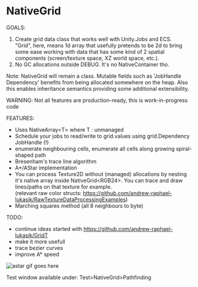 # NativeGrid
GOALS:
1. Create grid data class that works well with Unity.Jobs and ECS.
<br>"Grid", here, means 1d array that usefully pretends to be 2d to bring some ease working with data that has some kind of 2 spatial components (screen/texture space, XZ world space, etc.).
2. No GC allocations outside DEBUG. It's no NativeContainer tho.

  Note: NativeGrid will remain a class. Mutable fields such as 'JobHandle Dependency' benefits from being allocated somewhere on the heap. Also this enables inheritance semantics providing some additional extensibility.

WARNING: Not all features are production-ready, this is work-in-progress code

FEATURES:
- Uses NativeArray<span><</span>T<span>></span> where T : unmanaged
- Schedule your jobs to read/write to grid.values using grid.Dependency JobHandle (!)
- enumerate neighbouring cells, enumerate all cells along growing spiral-shaped path
- Bresenham's trace line algorithm
- A*/AStar implementation
- You can process Texture2D without (managed) allocations by nesting it's native array inside NativeGrid<span><</span>RGB24<span>></span>. You can trace and draw lines/paths on that texture for example.
<br>(relevant raw color structs: https://github.com/andrew-raphael-lukasik/RawTextureDataProcessingExamples)
- Marching squares method (all 8 neighbours to byte)

TODO:
- continue ideas started with https://github.com/andrew-raphael-lukasik/GridT
- make it more usefull
- trace bezier curves
- improve A* speed

![astar gif goes here](https://i.imgur.com/vW5bVeQ.gif)

Test window available under: Test>NativeGrid>Pathfinding

